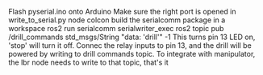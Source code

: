 Flash pyserial.ino onto Arduino
Make sure the right port is opened in write_to_serial.py node
colcon build the serialcomm package in a workspace
ros2 run serialcomm serialwriter_exec
ros2 topic pub /drill_commands std_msgs/String "data: 'drill'" -1
This turns pin 13 LED on, 'stop' will turn it off.
Connec the relay inputs to pin 13, and the drill will be powered by writing to drill commands topic.
To integrate with manipulator, the lbr node needs to write to that topic, that's it
